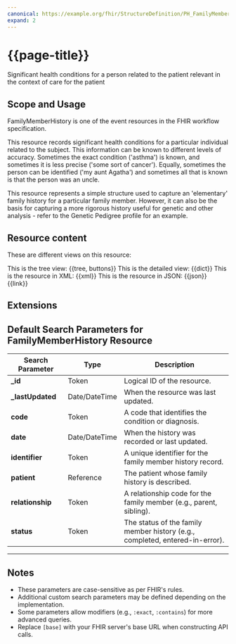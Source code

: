 ```yaml
---
canonical: https://example.org/fhir/StructureDefinition/PH_FamilyMemberHistory
expand: 2
---
```


# {{page-title}}
Significant health conditions for a person related to the patient relevant in the context of care for the patient
## Scope and Usage

FamilyMemberHistory is one of the event resources in the FHIR workflow specification.

This resource records significant health conditions for a particular individual related to the subject. This information can be known to different levels of accuracy. Sometimes the exact condition ('asthma') is known, and sometimes it is less precise ('some sort of cancer'). Equally, sometimes the person can be identified ('my aunt Agatha') and sometimes all that is known is that the person was an uncle.

This resource represents a simple structure used to capture an 'elementary' family history for a particular family member. However, it can also be the basis for capturing a more rigorous history useful for genetic and other analysis - refer to the Genetic Pedigree profile for an example.


## Resource content

These are different views on this resource:

<tabs>
<tab title="Overview">
	This is the tree view:
	{{tree, buttons}}
</tab>
<tab title="Detailed view">
	This is the detailed view:
	{{dict}}
</tab>
<tab title="XML">
	This is the resource in XML:
	{{xml}}
</tab>
<tab title="JSON">	
	This is the resource in JSON:
	{{json}}
</tab>
<tab title="Link">
	{{link}}
</tab>
</tabs>

## Extensions

## Default Search Parameters for FamilyMemberHistory Resource

| **Search Parameter**      | **Type**       | **Description**                                                                 |
|---------------------------|----------------|---------------------------------------------------------------------------------|
| **_id**                   | Token          | Logical ID of the resource.                                                    |
| **_lastUpdated**           | Date/DateTime  | When the resource was last updated.                                            |
| **code**                  | Token          | A code that identifies the condition or diagnosis.                             |
| **date**                  | Date/DateTime  | When the history was recorded or last updated.                                 |
| **identifier**            | Token          | A unique identifier for the family member history record.                      |
| **patient**               | Reference      | The patient whose family history is described.                                 |
| **relationship**          | Token          | A relationship code for the family member (e.g., parent, sibling).             |
| **status**                | Token          | The status of the family member history (e.g., completed, entered-in-error).   |

---

## Notes
- These parameters are case-sensitive as per FHIR's rules.
- Additional custom search parameters may be defined depending on the implementation.
- Some parameters allow modifiers (e.g., `:exact`, `:contains`) for more advanced queries.
- Replace `[base]` with your FHIR server's base URL when constructing API calls.
